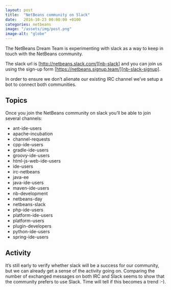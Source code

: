 ```yaml
---
layout: post
title:  "NetBeans community on Slack"
date:   2016-10-23 00:00:00 +0100
categories: netbeans
image: "/assets/img/post.png"
image-alt: "globe"
---
```


The NetBeans Dream Team is experimenting with slack as a way to keep in touch with the NetBeans community.

The slack url is [http://netbeans.slack.com/][nb-slack] and you can join us using the sign-up form [https://netbeans.signup.team/][nb-slack-signup].

In order to ensure we don’t alienate our existing IRC channel we’ve setup a bot to connect both communities.

## Topics

Once you join the NetBeans community on slack you’ll be able to join several channels:

 * ant-ide-users
 * apache-incubation
 * channel-requests
 * cpp-ide-users
 * gradle-ide-users
 * groovy-ide-users
 * html-js-web-ide-users
 * ide-users
 * irc-netbeans
 * java-ee
 * java-ide-users
 * maven-ide-users
 * nb-development
 * netbeans-day
 * netbeans-slack
 * php-ide-users
 * platform-ide-users
 * platform-users
 * plugin-developers
 * python-ide-users
 * spring-ide-users

## Activity

It’s still early to verify whether slack will be a success for our community, but we can already get a sense of the activity going on. Comparing the number of exchanged messages on both IRC and Slack seems to show that the community prefers to use Slack. Time will tell if this becomes a trend :-).

[nb-slack]: http://netbeans.slack.com/
[nb-slack-signup]: https://netbeans.signup.team/